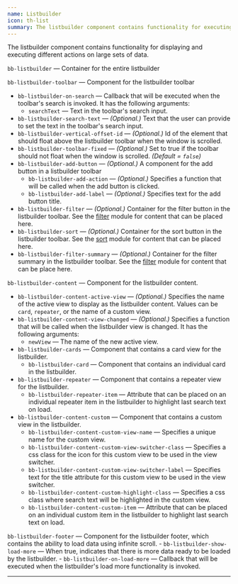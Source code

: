 ```yaml
---
name: Listbuilder
icon: th-list
summary: The listbuilder component contains functionality for executing different actions on large sets of data.
---
```


The listbuilder component contains functionality for displaying and executing different actions on large sets of data.

`bb-listbuilder` &mdash; Container for the entire listbuilder

`bb-listbuilder-toolbar` &mdash; Component for the listbuilder toolbar
  - `bb-listbuilder-on-search` &mdash; Callback that will be executed when the toolbar's search is invoked. It has the following arguments:
    - `searchText` &mdash; Text in the toolbar's search input.
  - `bb-listbuilder-search-text` &mdash; *(Optional.)* Text that the user can provide to set the text in the toolbar's search input.
  - `bb-listbuilder-vertical-offset-id` &mdash; *(Optional.)* Id of the element that should float above the listbuilder toolbar when the window is scrolled.
  - `bb-listbuilder-toolbar-fixed` &mdash; *(Optional.)* Set to true if the toolbar should not float when the window is scrolled. *(Default = `false`)*
  - `bb-listbuilder-add-button` &mdash; *(Optional.)* A component for the add button in a listbuilder toolbar
    - `bb-listbuilder-add-action` &mdash; *(Optional.)* Specifies a function that will be called when the add button is clicked.
    - `bb-listbuilder-add-label` &mdash; *(Optional.)* Specifies text for the add button title.
  - `bb-listbuilder-filter` &mdash; *(Optional.)* Container for the filter button in the listbuilder toolbar. See the [filter](../filter) module for content that can be placed here.
  - `bb-listbuilder-sort` &mdash; *(Optional.)* Container for the sort button in the listbuilder toolbar. See the [sort](../sort) module for content that can be placed here.
  - `bb-listbuilder-filter-summary` &mdash; *(Optional.)* Container for the filter summary in the listbuilder toolbar. See the [filter](../filter) module for content that can be place here.

`bb-listbuilder-content` &mdash; Component for the listbuilder content.
  - `bb-listbuilder-content-active-view` &mdash; *(Optional.)* Specifies the name of the active view to display as the listbuilder content. Values can be `card`, `repeater`, or the name of a custom view.
  - `bb-listbuilder-content-view-changed` &mdash; *(Optional.)* Specifies a function that will be called when the listbuilder view is changed. It has the following arguments:
    - `newView` &mdash; The name of the new active view.
  - `bb-listbuilder-cards` &mdash; Component that contains a card view for the listbuilder.
    - `bb-listbuilder-card` &mdash; Component that contains an individual card in the listbuilder.
  - `bb-listbuilder-repeater` &mdash; Component that contains a repeater view for the listbuilder.
    - `bb-listbuilder-repeater-item` &mdash; Attribute that can be placed on an individual repeater item in the listbuilder to highlight last search text on load.
  - `bb-listbuilder-content-custom` &mdash; Component that contains a custom view in the listbuilder.
    - `bb-listbuilder-content-custom-view-name` &mdash; Specifies a unique name for the custom view.
    - `bb-listbuilder-content-custom-view-switcher-class` &mdash; Specifies a css class for the icon for this custom view to be used in the view switcher.
    - `bb-listbuilder-content-custom-view-switcher-label` &mdash; Specifies text for the title attribute for this custom view to be used in the view switcher.
    - `bb-listbuilder-content-custom-highlight-class` &mdash; Specifies a css class where search text will be highlighted in the custom view.
    - `bb-listbuilder-content-custom-item` &mdash; Attribute that can be placed on an individual custom item in the listbuilder to highlight last search text on load.

`bb-listbuilder-footer` &mdash; Component for the listbuilder footer, which contains the ability to load data using infinite scroll.
    - `bb-listbuilder-show-load-more` &mdash; When true, indicates that there is more data ready to be loaded by the listbuilder.
    - `bb-listbuilder-on-load-more` &mdash; Callback that will be executed when the listbuilder's load more functionality is invoked.
       
---

